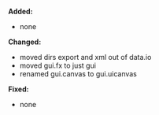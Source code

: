 **Added:**
* none

**Changed:**
* moved dirs export and xml out of data.io
* moved gui.fx to just gui
* renamed gui.canvas to gui.uicanvas

**Fixed:**
* none
